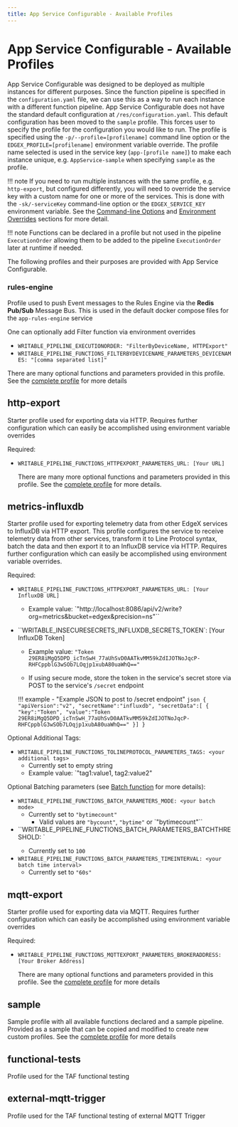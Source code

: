 ```yaml
---
title: App Service Configurable - Available Profiles
---
```


# App Service Configurable - Available Profiles

App Service Configurable was designed to be deployed as multiple instances for different purposes. 
Since the function pipeline is specified in the `configuration.yaml` file, we can use this as a way to run each instance
with a different function pipeline. App Service Configurable does not have the standard default configuration 
at `/res/configuration.yaml`. This default configuration has been moved to the `sample` profile. 
This forces user to specify the profile for the configuration you would like to run. 
The profile is specified using the `-p/--profile=[profilename]` command line option or 
the `EDGEX_PROFILE=[profilename]` environment variable override. 
The profile name selected is used in the service key (`app-[profile name]`) to make each instance unique, 
e.g. `AppService-sample` when specifying `sample` as the profile.

!!! note
    If you need to run multiple instances with the same profile, e.g. `http-export`, but configured differently, you will need to override the service key with a custom name for one or more of the services. This is done with the `-sk/-serviceKey` command-line option or the `EDGEX_SERVICE_KEY` environment variable. See the [Command-line Options](../../../details/CommandLine.md#service-key) and [Environment Overrides](../../../details/EnvironmentVariables#edgexservicekey) sections for more detail.

!!! note
    Functions can be declared in a profile but not used in the pipeline `ExecutionOrder`  allowing them to be added to the pipeline `ExecutionOrder` later at runtime if needed.

The following profiles and their purposes are provided with App Service Configurable. 

### rules-engine

Profile used to push Event messages to the Rules Engine via the **Redis Pub/Sub** Message Bus. This is used in the default docker compose files for the `app-rules-engine` service

One can optionally add Filter function via environment overrides

- `WRITABLE_PIPELINE_EXECUTIONORDER: "FilterByDeviceName, HTTPExport"`
- `WRITABLE_PIPELINE_FUNCTIONS_FILTERBYDEVICENAME_PARAMETERS_DEVICENAMES: "[comma separated list]"`

There are many optional functions and parameters provided in this profile. See the [complete profile](https://github.com/edgexfoundry/app-service-configurable/blob/{{edgexversion}}/res/rules-engine/configuration.yaml) for more details

## http-export

Starter profile used for exporting data via HTTP.  Requires further configuration which can easily be accomplished using environment variable overrides

Required:

- `WRITABLE_PIPELINE_FUNCTIONS_HTTPEXPORT_PARAMETERS_URL: [Your URL]`

  There are many more optional functions and parameters provided in this profile. See the [complete profile](https://github.com/edgexfoundry/app-service-configurable/blob/{{edgexversion}}/res/http-export/configuration.yaml) for more details.

## metrics-influxdb

Starter profile used for exporting telemetry data from other EdgeX services to InfluxDB via HTTP export. This profile configures the service to receive telemetry data from other services, transform it to Line Protocol syntax, batch the data and then export it to an InfluxDB service via HTTP. Requires further configuration which can easily be accomplished using environment variable overrides.

Required:

- `WRITABLE_PIPELINE_FUNCTIONS_HTTPEXPORT_PARAMETERS_URL: [Your InfluxDB URL]`

  - Example value: `"http://localhost:8086/api/v2/write?org=metrics&bucket=edgex&precision=ns"``

- ``WRITABLE_INSECURESECRETS_INFLUXDB_SECRETS_TOKEN`: [Your InfluxDB Token]

  - Example value: `"Token 29ER8iMgQ5DPD_icTnSwH_77aUhSvD0AATkvMM59kZdIJOTNoJqcP-RHFCppblG3wSOb7LOqjp1xubA80uaWhQ=="`

  - If using secure mode, store the token in the service's secret store via POST to the service's `/secret` endpoint 


  !!! example - "Example JSON to post to /secret endpoint"
      ```json
      {
          "apiVersion":"v2",
          "secretName":"influxdb",
          "secretData":[
          {
              "key":"Token",
              "value":"Token 29ER8iMgQ5DPD_icTnSwH_77aUhSvD0AATkvMM59kZdIJOTNoJqcP-RHFCppblG3wSOb7LOqjp1xubA80uaWhQ=="
          }]
      }
      ```

Optional Additional Tags:

- `WRITABLE_PIPELINE_FUNCTIONS_TOLINEPROTOCOL_PARAMETERS_TAGS: <your additional tags>`
  - Currently set to empty string
  - Example value: `"tag1:value1, tag2:value2"

Optional Batching parameters (see [Batch function](AvailablePipelineFunctions.md#batch) for more details):

- `WRITABLE_PIPELINE_FUNCTIONS_BATCH_PARAMETERS_MODE: <your batch mode>`
  - Currently set to `"bytimecount"`
    - Valid values are `"bycount"`, `"bytime"` or `"bytimecount"``
- ``WRITABLE_PIPELINE_FUNCTIONS_BATCH_PARAMETERS_BATCHTHRESHOLD: <your batch threshold count>`
  - Currently set to `100`
- `WRITABLE_PIPELINE_FUNCTIONS_BATCH_PARAMETERS_TIMEINTERVAL: <your batch time interval>`
  - Currently set to `"60s"`

## mqtt-export

Starter profile used for exporting data via MQTT. Requires further configuration which can easily be accomplished using environment variable overrides

Required:

- `WRITABLE_PIPELINE_FUNCTIONS_MQTTEXPORT_PARAMETERS_BROKERADDRESS: [Your Broker Address]`


    There are many optional functions and parameters provided in this profile. See the [complete profile](https://github.com/edgexfoundry/app-service-configurable/blob/{{edgexversion}}/res/mqtt-export/configuration.yaml) for more details

## sample

Sample profile with all available functions declared and a sample pipeline. Provided as a sample that can be copied and modified to create new custom profiles. See the [complete profile](https://github.com/edgexfoundry/app-service-configurable/blob/{{edgexversion}}/res/sample/configuration.yaml) for more details

## functional-tests

Profile used for the TAF functional testing  

## external-mqtt-trigger

Profile used for the TAF functional testing  of external MQTT Trigger